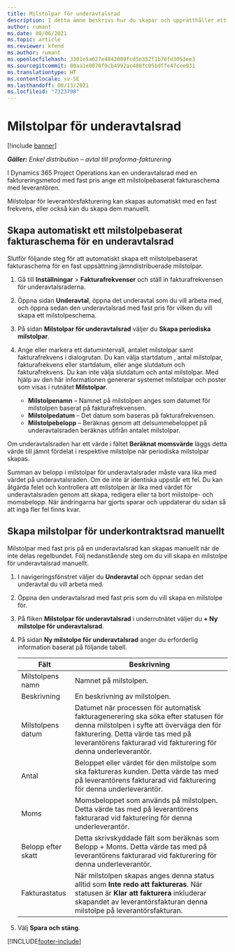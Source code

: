 ```yaml
---
title: Milstolpar för underavtalsrad
description: I detta ämne beskrivs hur du skapar och upprätthåller ett milstolpebaserat fakturaschema för ett underavtal med en leverantör.
author: rumant
ms.date: 08/06/2021
ms.topic: article
ms.reviewer: kfend
ms.author: rumant
ms.openlocfilehash: 3301e5a627e4842009fcd5e352f1b76fd3053ee3
ms.sourcegitcommit: 80aa1e8070f0cb4992ac408fc05bdffe47cee931
ms.translationtype: HT
ms.contentlocale: sv-SE
ms.lasthandoff: 08/13/2021
ms.locfileid: "7323798"
---
```

# <a name="subcontract-line-milestones"></a>Milstolpar för underavtalsrad

[!include [banner](../../includes/dataverse-preview.md)]

_**Gäller:** Enkel distribution – avtal till proforma-fakturering_

I Dynamics 365 Project Operations kan en underavtalsrad med en faktureringsmetod med fast pris ange ett milstolpebaserat fakturaschema med leverantören.

Milstolpar för leverantörsfakturering kan skapas automatiskt med en fast frekvens, eller också kan du skapa dem manuellt.

## <a name="automatically-create-a-milestone-based-invoice-schedule-for-a-subcontract-line"></a>Skapa automatiskt ett milstolpebaserat fakturaschema för en underavtalsrad

Slutför följande steg för att automatiskt skapa ett milstolpebaserat fakturaschema för en fast uppsättning jämndistribuerade milstolpar.

1. Gå till **Inställningar** > **Fakturafrekvenser** och ställ in fakturafrekvensen för underavtalsraderna.
2. Öppna sidan **Underavtal**, öppna det underavtal som du vill arbeta med, och öppna sedan den underavtalsrad med fast pris för vilken du vill skapa ett milstolpeschema.
3. På sidan **Milstolpar för underavtalsrad** väljer du **Skapa periodiska milstolpar**.
4. Ange eller markera ett datumintervall, antalet milstolpar samt fakturafrekvens i dialogrutan. Du kan välja startdatum , antal milstolpar, fakturafrekvens eller startdatum, eller ange slutdatum och fakturafrekvens. Du kan inte välja slutdatum och antal milstolpar.
Med hjälp av den här informationen genererar systemet milstolpar och poster som visas i rutnätet **Milstolpar**.

   - **Milstolpenamn** – Namnet på milstolpen anges som datumet för milstolpen baserat på fakturafrekvensen.
   - **Milstolpedatum** – Det datum som baseras på fakturafrekvensen.
   - **Milstolpebelopp** – Beräknas genom att delsummebeloppet på underavtalsraden beräknas utifrån antalet milstolpar.

Om underavtalsraden har ett värde i fältet **Beräknat momsvärde** läggs detta värde till jämnt fördelat i respektive milstolpe när periodiska milstolpar skapas.

Summan av belopp i milstolpar för underavtalsrader måste vara lika med värdet på underavtalsraden. Om de inte är identiska uppstår ett fel. Du kan åtgärda felet och kontrollera att milstolpen är lika med värdet för underavtalsraden genom att skapa, redigera eller ta bort milstolpe- och momsbelopp. När ändringarna har gjorts sparar och uppdaterar du sidan så att inga fler fel finns kvar.

## <a name="manually-create-subcontract-line-milestones"></a>Skapa milstolpar för underkontraktsrad manuellt

Milstolpar med fast pris på en underavtalsrad kan skapas manuellt när de inte delas regelbundet. Följ nedanstående steg om du vill skapa en milstolpe för underavtalsrad manuellt.

1. I navigeringsfönstret väljer du **Underavtal** och öppnar sedan det underavtal du vill arbeta med.
2. Öppna den underavtalsrad med fast pris som du vill skapa en milstolpe för.
3. På fliken **Milstolpar för underavtalsrad** i underrutnätet väljer du **+ Ny milstolpe för underavtalsrad**.
4. På sidan **Ny milstolpe för underavtalsrad** anger du erforderlig information baserat på följande tabell.

    | Fält | Beskrivning |
    | --- | --- |
    | Milstolpens namn | Namnet på milstolpen. |
    | Beskrivning | En beskrivning av milstolpen.  |
    | Milstolpens datum | Datumet när processen för automatisk fakturagenerering ska söka efter statusen för denna milstolpen i syfte att överväga den för fakturering. Detta värde tas med på leverantörens fakturarad vid fakturering för denna underleverantör. |
    | Antal | Beloppet eller värdet för den milstolpe som ska faktureras kunden. Detta värde tas med på leverantörens fakturarad vid fakturering för denna underleverantör. |
    | Moms | Momsbeloppet som används på milstolpen. Detta värde tas med på leverantörens fakturarad vid fakturering för denna underleverantör. |
    | Belopp efter skatt | Detta skrivskyddade fält som beräknas som Belopp + Moms. Detta värde tas med på leverantörens fakturarad vid fakturering för denna underleverantör. |
    | Fakturastatus | När milstolpen skapas anges denna status alltid som **Inte redo att faktureras**.  När statusen är **Klar att fakturera** inkluderar skapandet av leverantörsfakturan denna milstolpe på leverantörsfakturan. |

5. Välj **Spara och stäng**.


[!INCLUDE[footer-include](../../includes/footer-banner.md)]
